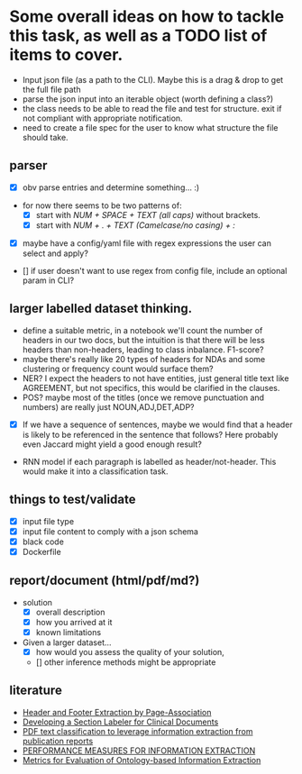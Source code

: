 
# Some overall ideas on how to tackle this task, as well as a TODO list of items to cover.

- Input json file (as a path to the CLI). Maybe this is a drag & drop to get the full file path
- parse the json input into an iterable object (worth defining a class?)
- the class needs to be able to read the file and test for structure. exit if not compliant with appropriate notification.
- need to create a file spec for the user to know what structure the file should take.

## parser
- [x] obv parse entries and determine something... :)
- for now there seems to be two patterns of:
	- [x] start with *NUM + SPACE + TEXT (all caps)* without brackets.
	- [x] start with *NUM + . + TEXT (Camelcase/no casing) + :*
- [x] maybe have a config/yaml file with regex expressions the user can select and apply?
- [] if user doesn't want to use regex from config file, include an optional param in CLI?

## larger labelled dataset thinking.
- define a suitable metric, in a notebook we'll count the number of headers in our two docs, but the intuition is that there will be less headers than non-headers, leading to class inbalance. F1-score?
- maybe there's really like 20 types of headers for NDAs and some clustering or frequency count would surface them?
- NER? I expect the headers to not have entities, just general title text like AGREEMENT, but not specifics, this would be clarified in the clauses.
- POS? maybe most of the titles (once we remove punctuation and numbers) are really just NOUN,ADJ,DET,ADP?
- [x] If we have a sequence of sentences, maybe we would find that a header is likely to be referenced in the sentence that follows? Here probably even Jaccard might yield a good enough result?
- RNN model if each paragraph is labelled as header/not-header. This would make it into a classification task.

## things to test/validate
- [x] input file type
- [x] input file content to comply with a json schema
- [x] black code
- [x] Dockerfile

## report/document (html/pdf/md?)
- solution
	- [x] overall description
	- [x] how you arrived at it
	- [x] known limitations
- Given a larger dataset...
	- [x] how would you assess the quality of your solution,
	- [] other inference methods might be appropriate

## literature

-	[Header and Footer Extraction by Page-Association](https://www.hpl.hp.com/techreports/2002/HPL-2002-129.pdf)
-	[Developing a Section Labeler for Clinical Documents](https://www.ncbi.nlm.nih.gov/pmc/articles/PMC4419880/pdf/1985976.pdf)
-	[PDF text classification to leverage information extraction from publication reports](https://www.sciencedirect.com/science/article/pii/S153204641630017X)
-	[PERFORMANCE MEASURES FOR INFORMATION EXTRACTION](http://ccc.inaoep.mx/~villasen/bib/slot%20error%20rate.pdf)
-	[Metrics for Evaluation of Ontology-based Information Extraction](http://ceur-ws.org/Vol-179/eon2006maynardetal.pdf)